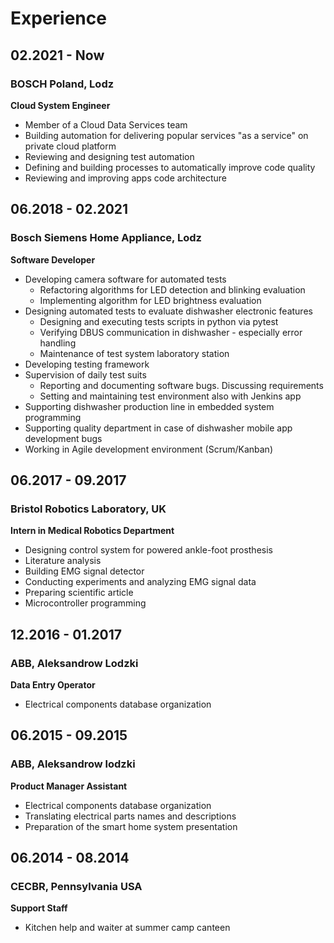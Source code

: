 # Experience

## 02.2021 - Now
### BOSCH Poland, Lodz
**Cloud System Engineer**

- Member of a Cloud Data Services team
- Building automation for delivering popular services "as a service" on private cloud platform 
- Reviewing and designing test automation
- Defining and building processes to automatically improve code quality
- Reviewing and improving apps code architecture


## 06.2018 - 02.2021
### Bosch Siemens Home Appliance, Lodz
**Software Developer** 

- Developing camera software for automated tests
    - Refactoring algorithms for LED detection and blinking evaluation
    - Implementing algorithm for LED brightness evaluation
- Designing automated tests to evaluate dishwasher electronic features
    - Designing and executing tests scripts in python via pytest
    - Verifying DBUS communication in dishwasher - especially error handling
    - Maintenance of test system laboratory station
- Developing testing framework
- Supervision of daily test suits
    - Reporting and documenting software bugs. Discussing requirements
    - Setting and maintaining test environment also with Jenkins app
- Supporting dishwasher production line in embedded system programming
- Supporting quality department in case of dishwasher mobile app development bugs
- Working in Agile development environment (Scrum/Kanban)


## 06.2017 - 09.2017
### Bristol Robotics Laboratory, UK
**Intern in Medical Robotics Department**

- Designing control system for powered ankle-foot prosthesis
- Literature analysis
- Building EMG signal detector
- Conducting experiments and analyzing EMG signal data
- Preparing scientific article
- Microcontroller programming

## 12.2016 - 01.2017 
### ABB, Aleksandrow Lodzki
**Data Entry Operator**

- Electrical components database organization

## 06.2015 - 09.2015
### ABB, Aleksandrow lodzki
**Product Manager Assistant**

- Electrical components database organization
- Translating electrical parts names and descriptions
- Preparation of the smart home system presentation

## 06.2014 - 08.2014
### CECBR, Pennsylvania USA
**Support Staff**

- Kitchen help and waiter at summer camp canteen